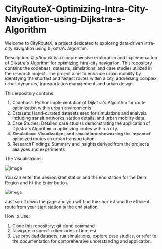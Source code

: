 # CityRouteX-Optimizing-Intra-City-Navigation-using-Dijkstra-s-Algorithm
Welcome to CityRouteX, a project dedicated to exploring data-driven intra-city navigation using Dijkstra's Algorithm. 

Description:
CityRouteX is a comprehensive exploration and implementation of Dijkstra's Algorithm for optimizing intra-city navigation. This repository contains the codebase, datasets, simulations, and case studies utilized in the research project. The project aims to enhance urban mobility by identifying the shortest and fastest routes within a city, addressing complex urban dynamics, transportation management, and urban design.

This repository contains:
1. Codebase: Python implementation of Dijkstra's Algorithm for route optimization within urban environments.
2. Datasets: Hand-curated datasets used for simulations and analysis, including transit networks, station details, and urban mobility data.
3. Case Studies: Detailed case studies demonstrating the application of Dijkstra's Algorithm in optimizing routes within a city.
4. Simulations: Visualizations and simulations showcasing the impact of optimized routes on urban transportation.
5. Research Findings: Summary and insights derived from the project's analyses and experiments.

The Visualisations:

![image](https://github.com/aditya09092003/CityRouteX-Optimizing-Intra-City-Navigation-using-Dijkstra-s-Algorithm/assets/99025242/2022ee74-dab9-4ac0-b435-913ca7ad6c4c)

You can enter the desired start station and the end station for the Delhi Region and hit the Enter button.

![image](https://github.com/aditya09092003/CityRouteX-Optimizing-Intra-City-Navigation-using-Dijkstra-s-Algorithm/assets/99025242/eb7a7179-a445-4561-bf99-8a7268c665a6)

Just scroll down the page and you will find the shortest and the efficient route from your start station to the end station.

How to Use:
1. Clone this repository: git clone command
2. Navigate to specific directories of interest.
3. Use provided datasets, run simulations, explore case studies, or refer to the documentation for comprehensive understanding and application.

